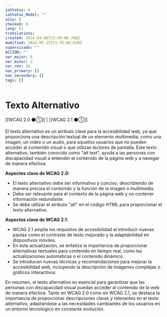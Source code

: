 ```yaml
---
iaStatus: 0
iaStatus_Model: ""
a11y: 0
checked: 0
lang: ES
translations: 
created: 2024-04-06T23:49:00.786Z
modified: 2024-05-15T21:35:00.639Z
supervisado: ""
ACCION: ""
ver_major: 0
ver_minor: 2
ver_rev: 26
nav_primary: []
nav_secondary: []
tags: []
---
```

# Texto Alternativo

[[WCAG 2.0 ⚫①]] | [[WCAG 2.1 ⚫①]]

El texto alternativo es un atributo clave para la accesibilidad web, ya que proporciona una descripción textual de un elemento multimedia, como una imagen, un video o un audio, para aquellos usuarios que no pueden acceder al contenido visual o que utilizan lectores de pantalla. Este texto alternativo, también conocido como "alt text", ayuda a las personas con discapacidad visual a entender el contenido de la página web y a navegar de manera efectiva.

**Aspectos clave de WCAG 2.0:**
- El texto alternativo debe ser informativo y conciso, describiendo de manera precisa el contenido y la función de la imagen o multimedia.
- Debe ser relevante para el contexto de la página web y no contener información redundante.
- Se debe utilizar el atributo "alt" en el código HTML para proporcionar el texto alternativo.

**Aspectos clave de WCAG 2.1:**
- WCAG 2.1 amplía los requisitos de accesibilidad al introducir nuevas pautas como el contraste de texto mejorado y la adaptabilidad en dispositivos móviles.
- En esta actualización, se enfatiza la importancia de proporcionar alternativas textuales para contenido en tiempo real, como las actualizaciones automáticas o el contenido dinámico.
- Se introducen nuevas técnicas y recomendaciones para mejorar la accesibilidad web, incluyendo la descripción de imágenes complejas o gráficos interactivos.

En resumen, el texto alternativo es esencial para garantizar que las personas con discapacidad visual puedan acceder al contenido de la web de manera efectiva. Tanto en WCAG 2.0 como en WCAG 2.1, se destaca la importancia de proporcionar descripciones claras y relevantes en el texto alternativo, adaptándose a las necesidades cambiantes de los usuarios en un entorno tecnológico en constante evolución.
